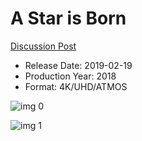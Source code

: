 # A Star is Born

[Discussion Post](https://www.avsforum.com/threads/bass-eq-for-filtered-movies.2995212/post-57504916)

* Release Date: 2019-02-19
* Production Year: 2018
* Format: 4K/UHD/ATMOS

![img 0](https://i.imgur.com/IV23uXx.jpg)

![img 1](https://i.imgur.com/XA0eYW0.png)


